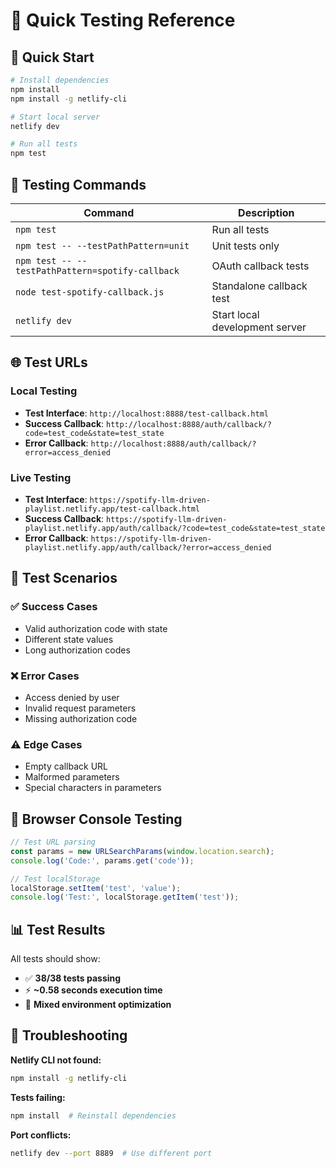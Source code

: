 # 🧪 Quick Testing Reference

## 🚀 Quick Start

```bash
# Install dependencies
npm install
npm install -g netlify-cli

# Start local server
netlify dev

# Run all tests
npm test
```

## 🎯 Testing Commands

| Command | Description |
|---------|-------------|
| `npm test` | Run all tests |
| `npm test -- --testPathPattern=unit` | Unit tests only |
| `npm test -- --testPathPattern=spotify-callback` | OAuth callback tests |
| `node test-spotify-callback.js` | Standalone callback test |
| `netlify dev` | Start local development server |

## 🌐 Test URLs

### Local Testing

- **Test Interface**: `http://localhost:8888/test-callback.html`
- **Success Callback**: `http://localhost:8888/auth/callback/?code=test_code&state=test_state`
- **Error Callback**: `http://localhost:8888/auth/callback/?error=access_denied`

### Live Testing

- **Test Interface**: `https://spotify-llm-driven-playlist.netlify.app/test-callback.html`
- **Success Callback**: `https://spotify-llm-driven-playlist.netlify.app/auth/callback/?code=test_code&state=test_state`
- **Error Callback**: `https://spotify-llm-driven-playlist.netlify.app/auth/callback/?error=access_denied`

## 🧪 Test Scenarios

### ✅ Success Cases

- Valid authorization code with state
- Different state values
- Long authorization codes

### ❌ Error Cases

- Access denied by user
- Invalid request parameters
- Missing authorization code

### ⚠️ Edge Cases

- Empty callback URL
- Malformed parameters
- Special characters in parameters

## 🔧 Browser Console Testing

```javascript
// Test URL parsing
const params = new URLSearchParams(window.location.search);
console.log('Code:', params.get('code'));

// Test localStorage
localStorage.setItem('test', 'value');
console.log('Test:', localStorage.getItem('test'));
```

## 📊 Test Results

All tests should show:

- ✅ **38/38 tests passing**
- ⚡ **~0.58 seconds execution time**
- 🎯 **Mixed environment optimization**

## 🚨 Troubleshooting

**Netlify CLI not found:**

```bash
npm install -g netlify-cli
```

**Tests failing:**

```bash
npm install  # Reinstall dependencies
```

**Port conflicts:**

```bash
netlify dev --port 8889  # Use different port
```
